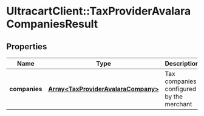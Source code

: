# UltracartClient::TaxProviderAvalaraCompaniesResult

## Properties
Name | Type | Description | Notes
------------ | ------------- | ------------- | -------------
**companies** | [**Array&lt;TaxProviderAvalaraCompany&gt;**](TaxProviderAvalaraCompany.md) | Tax companies configured by the merchant | [optional] 


